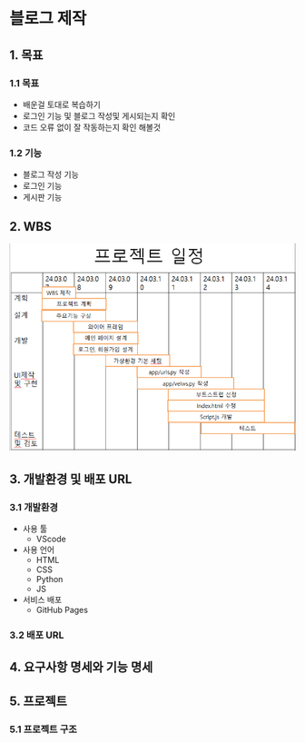 # 블로그 제작 
## 1. 목표

### 1.1 목표
* 배운걸 토대로 복습하기
* 로그인 기능 및 블로그 작성및 게시되는지 확인
* 코드 오류 없이 잘 작동하는지 확인 해볼것 

### 1.2 기능
* 블로그 작성 기능
* 로그인 기능
* 게시판 기능

## 2. WBS
![WBS](https://github.com/Masterdual/first/blob/main/image/wbs.PNG)

## 3. 개발환경 및 배포 URL

### 3.1 개발환경
* 사용 툴
  * VScode
* 사용 언어
  * HTML
  * CSS
  * Python
  * JS
* 서비스 배포
  * GitHub Pages
 
### 3.2 배포 URL

## 4. 요구사항 명세와 기능 명세

## 5. 프로젝트 

### 5.1 프로젝트 구조
